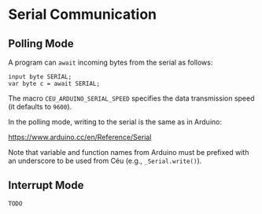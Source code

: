 # Serial Communication

## Polling Mode

A program can `await` incoming bytes from the serial as follows:

```
input byte SERIAL;
var byte c = await SERIAL;
```

The macro `CEU_ARDUINO_SERIAL_SPEED` specifies the data transmission speed
(it defaults to `9600`).

In the polling mode, writing to the serial is the same as in Arduino:

<https://www.arduino.cc/en/Reference/Serial>

Note that variable and function names from Arduino must be prefixed with an
underscore to be used from Céu (e.g., `_Serial.write()`).

## Interrupt Mode

`TODO`
